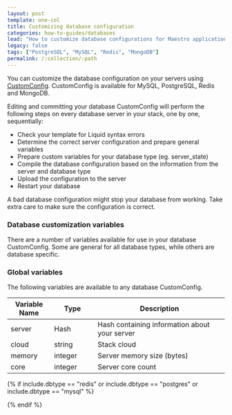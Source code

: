 ```yaml
---
layout: post
template: one-col
title: Customizing database configuration
categories: how-to-guides/databases
lead: "How to customize database configurations for Maestro applications"
legacy: false
tags: ["PostgreSQL", "MySQL", "Redis", "MongoDB"]
permalink: /:collection/:path
---
```


You can customize the database configuration on your servers using [CustomConfig](/{{page.collection}}/tutorials/custom-config.html). CustomConfig is available for MySQL, PostgreSQL, Redis and MongoDB.

Editing and committing your database CustomConfig will perform the following steps on every database server in your stack, one by one, sequentially:

- Check your template for Liquid syntax errors
- Determine the correct server configuration and prepare general variables
- Prepare custom variables for your database type (eg. server_state)
- Compile the database configuration based on the information from the server and database type
- Upload the configuration to the server
- Restart your database

<div class="notice notice-warning">
    <p>A bad database configuration might stop your database from working. Take extra care to make sure the configuration is correct.</p>
</div>

### Database customization variables

There are a number of variables available for use in your database CustomConfig. Some are general for all database types, while others are database specific.

### Global variables

The following variables are available to any database CustomConfig.

<table class="table table-bordered table-striped">
   <colgroup>
    <col width="20%">
    <col width="20%">
    <col width="60%">
   </colgroup>
   <thead>
    <tr>
     <th>Variable Name</th>
     <th>Type</th>
     <th>Description</th>
    </tr>
   </thead>
   <tbody>
    <tr>
     <td>server</td>
     <td>Hash</td>
     <td>Hash containing information about your server</td>
    </tr>
    <tr>
     <td>cloud</td>
     <td>string</td>
     <td>Stack cloud</td>
    </tr>
    <tr>
     <td>memory</td>
     <td>integer</td>
     <td>Server memory size (bytes)</td>
    </tr>
    <tr>
     <td>core</td>
     <td>integer</td>
     <td>Server core count</td>
    </tr>
   </tbody>
  </table>

{% if include.dbtype == "redis" or include.dbtype == "postgres" or include.dbtype == "mysql" %}

{% endif %}

